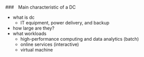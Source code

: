 ##

###　Main characteristic of a DC
- what is dc
  - IT equipment, power delivery, and backup
- how large are they?
- what workloads
  - high-performance computing and data analytics (batch)
  - online services (interactive)
  - virtual machine
